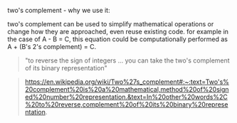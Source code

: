 two's complement - why we use it:

two's complement can be used to simplify mathematical operations or change how they are approached, even reuse existing code. for example in the case of A - B = C, this equation could be computationally performed as A + (B's 2's complement) = C. 


>"to reverse the sign of integers ... you can take the two's complement of its binary representation" 

>https://en.wikipedia.org/wiki/Two%27s_complement#:~:text=Two's%20complement%20is%20a%20mathematical,method%20of%20signed%20number%20representation.&text=In%20other%20words%2C%20to%20reverse,complement%20of%20its%20binary%20representation.
